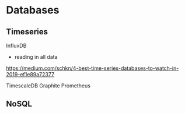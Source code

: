 # Databases

## Timeseries

InfluxDB
- reading in all data

https://medium.com/schkn/4-best-time-series-databases-to-watch-in-2019-ef1e89a72377


TimescaleDB
Graphite
Prometheus


## NoSQL